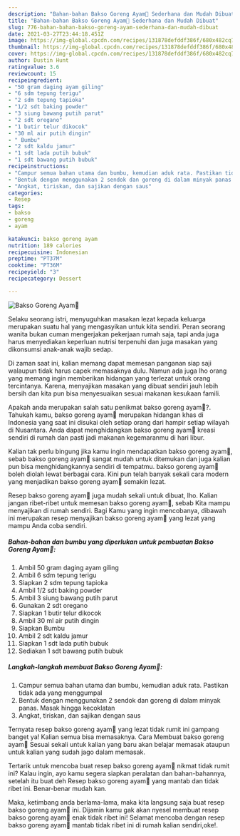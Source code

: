 ```yaml
---
description: "Bahan-bahan Bakso Goreng Ayam🐣 Sederhana dan Mudah Dibuat"
title: "Bahan-bahan Bakso Goreng Ayam🐣 Sederhana dan Mudah Dibuat"
slug: 776-bahan-bahan-bakso-goreng-ayam-sederhana-dan-mudah-dibuat
date: 2021-03-27T23:44:18.451Z
image: https://img-global.cpcdn.com/recipes/131878defddf386f/680x482cq70/bakso-goreng-ayam🐣-foto-resep-utama.jpg
thumbnail: https://img-global.cpcdn.com/recipes/131878defddf386f/680x482cq70/bakso-goreng-ayam🐣-foto-resep-utama.jpg
cover: https://img-global.cpcdn.com/recipes/131878defddf386f/680x482cq70/bakso-goreng-ayam🐣-foto-resep-utama.jpg
author: Dustin Hunt
ratingvalue: 3.6
reviewcount: 15
recipeingredient:
- "50 gram daging ayam giling"
- "6 sdm tepung terigu"
- "2 sdm tepung tapioka"
- "1/2 sdt baking powder"
- "3 siung bawang putih parut"
- "2 sdt oregano"
- "1 butir telur dikocok"
- "30 ml air putih dingin"
- " Bumbu"
- "2 sdt kaldu jamur"
- "1 sdt lada putih bubuk"
- "1 sdt bawang putih bubuk"
recipeinstructions:
- "Campur semua bahan utama dan bumbu, kemudian aduk rata. Pastikan tidak ada yang menggumpal"
- "Bentuk dengan menggunakan 2 sendok dan goreng di dalam minyak panas. Masak hingga kecoklatan"
- "Angkat, tiriskan, dan sajikan dengan saus"
categories:
- Resep
tags:
- bakso
- goreng
- ayam

katakunci: bakso goreng ayam 
nutrition: 189 calories
recipecuisine: Indonesian
preptime: "PT37M"
cooktime: "PT36M"
recipeyield: "3"
recipecategory: Dessert

---
```



![Bakso Goreng Ayam🐣](https://img-global.cpcdn.com/recipes/131878defddf386f/680x482cq70/bakso-goreng-ayam🐣-foto-resep-utama.jpg)

Selaku seorang istri, menyuguhkan masakan lezat kepada keluarga merupakan suatu hal yang mengasyikan untuk kita sendiri. Peran seorang  wanita bukan cuman mengerjakan pekerjaan rumah saja, tapi anda juga harus menyediakan keperluan nutrisi terpenuhi dan juga masakan yang dikonsumsi anak-anak wajib sedap.

Di zaman  saat ini, kalian memang dapat memesan panganan siap saji walaupun tidak harus capek memasaknya dulu. Namun ada juga lho orang yang memang ingin memberikan hidangan yang terlezat untuk orang tercintanya. Karena, menyajikan masakan yang dibuat sendiri jauh lebih bersih dan kita pun bisa menyesuaikan sesuai makanan kesukaan famili. 



Apakah anda merupakan salah satu penikmat bakso goreng ayam🐣?. Tahukah kamu, bakso goreng ayam🐣 merupakan hidangan khas di Indonesia yang saat ini disukai oleh setiap orang dari hampir setiap wilayah di Nusantara. Anda dapat menghidangkan bakso goreng ayam🐣 kreasi sendiri di rumah dan pasti jadi makanan kegemaranmu di hari libur.

Kalian tak perlu bingung jika kamu ingin mendapatkan bakso goreng ayam🐣, sebab bakso goreng ayam🐣 sangat mudah untuk ditemukan dan juga kalian pun bisa menghidangkannya sendiri di tempatmu. bakso goreng ayam🐣 boleh diolah lewat berbagai cara. Kini pun telah banyak sekali cara modern yang menjadikan bakso goreng ayam🐣 semakin lezat.

Resep bakso goreng ayam🐣 juga mudah sekali untuk dibuat, lho. Kalian jangan ribet-ribet untuk memesan bakso goreng ayam🐣, sebab Kita mampu menyajikan di rumah sendiri. Bagi Kamu yang ingin mencobanya, dibawah ini merupakan resep menyajikan bakso goreng ayam🐣 yang lezat yang mampu Anda coba sendiri.

<!--inarticleads1-->

##### Bahan-bahan dan bumbu yang diperlukan untuk pembuatan Bakso Goreng Ayam🐣:

1. Ambil 50 gram daging ayam giling
1. Ambil 6 sdm tepung terigu
1. Siapkan 2 sdm tepung tapioka
1. Ambil 1/2 sdt baking powder
1. Ambil 3 siung bawang putih parut
1. Gunakan 2 sdt oregano
1. Siapkan 1 butir telur dikocok
1. Ambil 30 ml air putih dingin
1. Siapkan  Bumbu
1. Ambil 2 sdt kaldu jamur
1. Siapkan 1 sdt lada putih bubuk
1. Sediakan 1 sdt bawang putih bubuk




<!--inarticleads2-->

##### Langkah-langkah membuat Bakso Goreng Ayam🐣:

1. Campur semua bahan utama dan bumbu, kemudian aduk rata. Pastikan tidak ada yang menggumpal
1. Bentuk dengan menggunakan 2 sendok dan goreng di dalam minyak panas. Masak hingga kecoklatan
1. Angkat, tiriskan, dan sajikan dengan saus




Ternyata resep bakso goreng ayam🐣 yang lezat tidak rumit ini gampang banget ya! Kalian semua bisa memasaknya. Cara Membuat bakso goreng ayam🐣 Sesuai sekali untuk kalian yang baru akan belajar memasak ataupun untuk kalian yang sudah jago dalam memasak.

Tertarik untuk mencoba buat resep bakso goreng ayam🐣 nikmat tidak rumit ini? Kalau ingin, ayo kamu segera siapkan peralatan dan bahan-bahannya, setelah itu buat deh Resep bakso goreng ayam🐣 yang mantab dan tidak ribet ini. Benar-benar mudah kan. 

Maka, ketimbang anda berlama-lama, maka kita langsung saja buat resep bakso goreng ayam🐣 ini. Dijamin kamu gak akan nyesel membuat resep bakso goreng ayam🐣 enak tidak ribet ini! Selamat mencoba dengan resep bakso goreng ayam🐣 mantab tidak ribet ini di rumah kalian sendiri,oke!.

